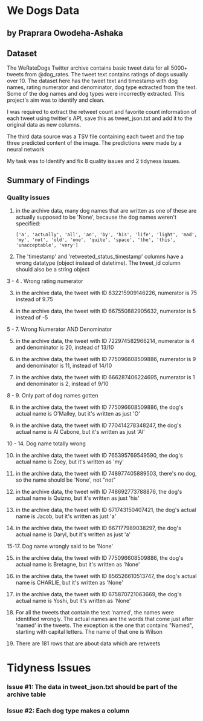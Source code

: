 # We Dogs Data
## by Praprara Owodeha-Ashaka


## Dataset

The WeRateDogs Twitter archive contains basic tweet data for all 5000+ tweets from @dog_rates. The tweet text contains ratings of dogs usually over 10. The dataset here has the tweet text and timestamp with dog names, rating numerator and denominator, dog type extracted from the text. Some of the dog names and dog types were incorrectly extracted. This project's aim was to identify and clean.

I was required to extract the retweet count and favorite count information of each tweet using twitter's API, save this as tweet_json.txt and add it to the original data as new columns.

The third data source was a TSV file containing each tweet and the top three predicted content of the image. The predictions were made by a neural network

My task was to Identify and fix 8 quality issues and 2 tidyness issues.


## Summary of Findings

### Quality issues

1. in the archive data, many dog names that are written as  one of these are actually supposed to be 'None', because the dog names weren't specified: 

       ['a', 'actually', 'all', 'an', 'by', 'his', 'life', 'light', 'mad', 'my', 'not', 'old', 'one', 'quite', 'space', 'the', 'this', 'unacceptable', 'very']

2. The 'timestamp' and 'retweeted_status_timestamp' columns have a wrong datatype (object instead of datetime). The tweet_id column should also be a string object

 3 - 4 . Wrong rating numerator
 

3. in the archive data, the tweet with ID 832215909146226, numerator is 75 instead of 9.75

4. in the archive data, the tweet with ID 667550882905632, numerator is 5 instead of -5

 5 - 7. Wrong Numerator AND Denominator
 

5. in the archive data, the tweet with ID 722974582966214, numerator is 4 and denominator is 20, instead of 13/10

6. in the archive data, the tweet with ID 775096608509886, numerator is 9 and denominator is 11, instead of 14/10

7. in the archive data, the tweet with ID 666287406224695, numerator is 1 and denominator is 2, instead of 9/10

 8 - 9. Only part of dog names gotten
 

8. in the archive data, the tweet with ID 775096608509886, the dog's actual name is O'Malley, but it's written as just 'O'

9. in the archive data, the tweet with ID 770414278348247, the dog's actual name is Al Cabone, but it's written as just 'Al'

 10 - 14. Dog name totally wrong
 

10. in the archive data, the tweet with ID 765395769549590, the dog's actual name is Zoey, but it's written as 'my'

11.  in the archive data, the tweet with ID 748977405889503, there's no dog, so the name should be 'None', not "not"

12. in the archive data, the tweet with ID 748692773788876, the dog's actual name is Quizno, but it's written as just 'his'

13. in the archive data, the tweet with ID 671743150407421, the dog's actual name is Jacob, but it's written as just 'a'

14. in the archive data, the tweet with ID 667177989038297, the dog's actual name is Daryl, but it's written as just 'a'

 15-17. Dog name wrongly said to be 'None'

15. in the archive data, the tweet with ID 775096608509886, the dog's actual name is Bretagne, but it's written as 'None'

16. in the archive data, the tweet with ID 856526610513747, the dog's actual name is CHARLIE, but it's written as 'None'

17. in the archive data, the tweet with ID 675870721063669, the dog's actual name is Yoshi, but it's written as 'None'


18. For all the tweets that contain the text 'named', the names were identified wrongly. The actual names are the words that come just after 'named' in the tweets. The exception is the one that contains "Named", starting with capital letters. The name of that one is Wilson

19. There are 181 rows that are about data which are retweets

# Tidyness Issues
### Issue #1: The data in tweet_json.txt should be part of the archive table

### Issue #2: Each dog type makes a column